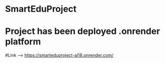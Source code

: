 ﻿# SmartEduProject

 # Project has been deployed .onrender platform
 #Link --> https://smarteduproject-al18.onrender.com/
